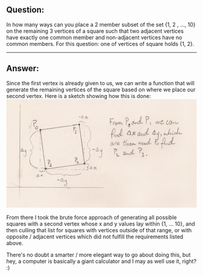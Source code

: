 ## Question:
In how many ways can you place a 2 member subset of the set {1, 2 , ..., 10} on the remaining 3 vertices of a square such that two adjacent vertices have exactly one common member and non-adjacent vertices have no common members.
For this question: one of vertices of square holds {1, 2}.

---
## Answer:

Since the first vertex is already given to us, we can write a function that will generate the remaining vertices of the square based on where we place our second vertex. Here is a sketch showing how this is done:
![Diagram](diagram.png)

From there I took the brute force approach of generating all possible squares with a second vertex whose x and y values lay within {1, ... 10}, and then culling that list for squares with vertices outside of that range, or with opposite / adjacent vertices which did not fulfill the requirements listed above.

There's no doubt a smarter / more elegant way to go about doing this, but hey, a computer is basically a giant calculator and I may as well use it, right? :)
